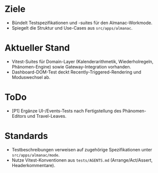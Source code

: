 # Ziele
- Bündelt Testspezifikationen und -suites für den Almanac-Workmode.
- Spiegelt die Struktur und Use-Cases aus `src/apps/almanac`.

# Aktueller Stand
- Vitest-Suites für Domain-Layer (Kalenderarithmetik, Wiederholregeln, Phänomen-Engine) sowie Gateway-Integration vorhanden.
- Dashboard-DOM-Test deckt Recently-Triggered-Rendering und Moduswechsel ab.

# ToDo
- [P1] Ergänze UI-/Events-Tests nach Fertigstellung des Phänomen-Editors und Travel-Leaves.

# Standards
- Testbeschreibungen verweisen auf zugehörige Spezifikationen unter `src/apps/almanac/mode`.
- Nutze Vitest-Konventionen aus `tests/AGENTS.md` (Arrange/Act/Assert, Headerkommentare).
